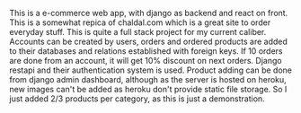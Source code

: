 This is a e-commerce web app, with django as backend and react on front. This is a somewhat repica of chaldal.com which is
a great site to order everyday stuff. This is quite a full stack project for my current caliber. Accounts can be created
by users, orders and ordered products are added to their databases and relations established with foreign keys. If 10 orders are done from an account, it will get 10% discount on next orders. Django restapi and their authentication system is used.
Product adding can be done from django admin dashboard, although as the server is hosted on heroku, new images can't
be added as heroku don't provide static file storage. So I just added 2/3 products per category, as this is just
a demonstration.
